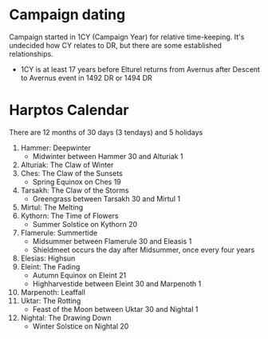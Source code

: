# Campaign dating
Campaign started in 1CY (Campaign Year) for relative time-keeping. It's undecided how CY relates to DR, but there are some established relationships.
- 1CY is at least 17 years before Elturel returns from Avernus after Descent to Avernus event in 1492 DR or 1494 DR 

# Harptos Calendar
There are 12 months of 30 days (3 tendays) and 5 holidays
1. Hammer: Deepwinter
	- Midwinter between Hammer 30 and Alturiak 1
2. Alturiak: The Claw of Winter
3. Ches: The Claw of the Sunsets
	- Spring Equinox on Ches 19
4. Tarsakh: The Claw of the Storms
	- Greengrass between Tarsakh 30 and Mirtul 1
5. Mirtul: The Melting
6. Kythorn: The Time of Flowers
	- Summer Solstice on Kythorn 20
7. Flamerule: Summertide
	- Midsummer between Flamerule 30 and Eleasis 1
	- Shieldmeet occurs the day after Midsummer, once every four years
8. Elesias: Highsun
9. Eleint: The Fading
	- Autumn Equinox on Eleint 21
	- Highharvestide between Eleint 30 and Marpenoth 1
10. Marpenoth: Leaffall
11. Uktar: The Rotting
	- Feast of the Moon between Uktar 30 and Nightal 1
12. Nightal: The Drawing Down
	- Winter Solstice on Nightal 20


